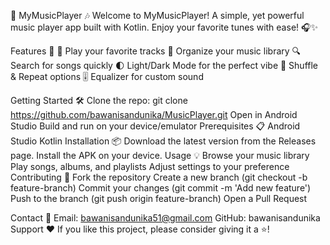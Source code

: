 🎵 MyMusicPlayer 🎶
Welcome to MyMusicPlayer! A simple, yet powerful music player app built with Kotlin. Enjoy your favorite tunes with ease! 🎧✨

Features 🚀
🎼 Play your favorite tracks
📂 Organize your music library
🔍 Search for songs quickly
🌓 Light/Dark Mode for the perfect vibe
🔁 Shuffle & Repeat options
🎚️ Equalizer for custom sound



Getting Started 🛠️
Clone the repo: git clone https://github.com/bawanisandunika/MusicPlayer.git
Open in Android Studio
Build and run on your device/emulator
Prerequisites 📋
Android Studio
Kotlin
Installation 📦
Download the latest version from the Releases page.
Install the APK on your device.
Usage 💡
Browse your music library
Play songs, albums, and playlists
Adjust settings to your preference
Contributing 🤝
Fork the repository
Create a new branch (git checkout -b feature-branch)
Commit your changes (git commit -m 'Add new feature')
Push to the branch (git push origin feature-branch)
Open a Pull Request


Contact 📧
Email: bawanisandunika51@gmail.com
GitHub: bawanisandunika
Support ❤️
If you like this project, please consider giving it a ⭐!
